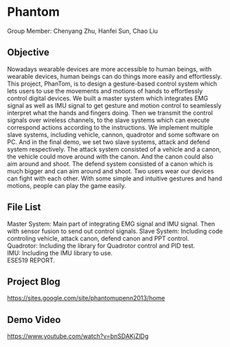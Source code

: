 Phantom
=======
  Group Member: Chenyang Zhu, Hanfei Sun, Chao Liu
  
Objective
-----------------------------------
  Nowadays wearable devices are more accessible to human beings, with wearable devices, human beings can do things more easily and effortlessly. This project, PhanTom, is to design a gesture-based control system which lets users to use the movements and motions of hands to effortlessly control digital devices. We built a master system which integrates EMG signal as well as IMU signal to get gesture and motion control to seamlessly interpret what the hands and fingers doing. Then we transmit the control signals over wireless channels, to the slave systems which can execute correspond actions according to the instructions. We implement multiple slave systems, including vehicle, cannon, quadrotor and some software on PC. And in the final demo, we set two slave systems, attack and defend system respectively. The attack system consisted of a vehicle and a canon, the vehicle could move around with the canon. And the canon could also aim around and shoot. The defend system consisted of a canon which is much bigger and can aim around and shoot. Two users wear our devices can fight with each other. With some simple and intuitive gestures and hand motions, people can play the game easily.

File List
-----------------------------------
  Master System: Main part of integrating EMG signal and IMU signal. Then with sensor fusion to send out control signals. 
  Slave System:  Including code controling vehicle, attack canon, defend canon and PPT control.  
  Quadrotor: Including the library for Quadrotor control and PID test.  
  IMU: Including the IMU library to use.  
  ESE519 REPORT.

Project Blog
-----------------------------------
  https://sites.google.com/site/phantomupenn2013/home

Demo Video
-----------------------------------
  https://www.youtube.com/watch?v=bnSDAKjZlDg
